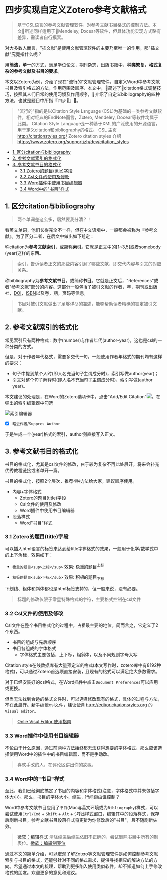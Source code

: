 # 四步实现自定义Zotero参考文献格式

> 基于CSL语言的参考文献管理软件，对参考文献书目格式的控制方法。本文所述同样适用于Mendeley, Docear等软件，但具体功能实现方式略有差异，需读者自行摸索。

对大多数人而言，"插文献"是使用文献管理软件的主要乃至唯一的作用，那"插文献"究竟指什么呢？

用**简洁，单一**的方式，满足学位论文，期刊杂志，出版书籍中，**种类繁复，格式复杂的参考文献及书目的要求**。

本文以Zotero为例，介绍了现在"流行的"文献管理软件，自定义Word中参考文献书目及索引格式的方法，作用范围及顺序。本文中，简述了citation格式调整技巧，按照其人们日常的使用习惯及作用顺序，介绍了自定义bibliography的四种方法，也就是题目中所指『四步』。

> "流行的"指的是以Citation Style Language (CSL)为基础的一类参考文献软件，相对经典的EndNote而言，Zotero, Mendeley, Docear等软件均属于此类。
> Citation Style Language是一种基于XML的广泛使用的开源语言，用于定义citation和bibliography的格式。
> CSL 主页 <http://citationstyles.org/>
> Zotero citation styles 介绍 <https://www.zotero.org/support/zh/dev/citation_styles>

<!-- @import "[TOC]" {cmd="toc" depthFrom=2 depthTo=3 orderedList=false} -->
<!-- code_chunk_output -->

* [1. 区分citation与bibliography](#1-区分citation与bibliography)
* [2. 参考文献索引的格式化](#2-参考文献索引的格式化)
* [3. 参考文献书目的格式化](#3-参考文献书目的格式化)
	* [3.1 Zotero的题目(title)字段](#31-zotero的题目title字段)
	* [3.2 Csl文件的使用及修改](#32-csl文件的使用及修改)
	* [3.3 Word插件中使用书目编辑器](#33-word插件中使用书目编辑器)
	* [3.4 Word中的"书目"样式](#34-word中的书目样式)

<!-- /code_chunk_output -->

## 1. 区分citation与bibliography

> 两个单词差这么多，居然要我分清？！

看英文单词，他们长得完全不一样，但在中文语境中，一般都会被称为『参考文献』。为了区分二者，在后文中做出如下规定：

称citation为**参考文献索引**，或简称**索引**。它就是正文中的[1~3,5]或者somebody (year)这样的东西。

> 索引，告诉读者正文的那些内容引用了哪些文献，即交代内容与引文的对应关系。

称bibliography为**参考文献书目**，或简称**书目**。它就是正文后，"References"或者"参考文献"部分的内容。这部分一般包括了被引文献的作者，年，期刊或出版社，[DOI](https://www.doi.org/)，[ISBN](https://zh.wikipedia.org/zh-cn/%E5%9B%BD%E9%99%85%E6%A0%87%E5%87%86%E4%B9%A6%E5%8F%B7)以及卷，期，页码等信息。

> 书目对被引文献做出了足够详尽的描述，能够帮助读者精确的锁定被引文献。

## 2. 参考文献索引的格式化

常见索引只有两种格式：数字(number)与作者年代(author-year)，这也是csl的一种分类的方式。

但是，对于作者年代格式，需要多交代一句，一般使用作者年格式的期刊均有这样的要求：

* 句子中提到某个人时(即人名充当句子主谓成分时)，索引写做author(year)；
* 引文对整个句子解释时(即人名不充当句子主谓成分时)，索引写做(author year)。

本文建议的处理是，在Word的Zotero选项卡中，点击"Add/Edit Citation"![](https://www.zotero.org/support/_media/word_integration/zotero-toolbar-word-add-edit-citation-5.png?w=16&cache=nocache&tok=a54d12)。在弹出的索引编辑器中勾选

![索引编辑器](https://www.zotero.org/support/_media/word_integration/edit_citation.png?cache=nocache)

* [x] `略去作者`/`Suppres Author`

于是生成一个(year)格式的索引，author则直接写入正文。

## 3. 参考文献书目的格式化

书目的格式化，尤其是csl文件的修改，由于较为复杂不再此处展开，将来会补充优秀教程链接或者单开一篇。

书目的格式化，按照2个层次，推荐4种方法给大家，建议顺序使用。

* 内容+字体格式
  * Zotero的题目(title)字段
  * Csl文件的使用及修改
  * Word插件中使用书目编辑器
* 段落样式
  * Word"书目"样式

### 3.1 Zotero的题目(title)字段

可以插入html语言的标签来达到给title字体格式的效果，一般用于化学/数学式中的上下角标，效果如下：

* `稳重的题目<sup>上标</sup>` 效果: 稳重的题目<sup>上标</sup>

* `积极的题目<sub>下标</sub>` 效果: 积极的题目<sub>下标</sub>

下划线、粗体和斜体都也是html标签支持的，但一般来说，没有必要。

> 标题的修改仅限于零星特殊格式的字符，主要格式控制在csl文件

### 3.2 Csl文件的使用及修改

Csl文件在整个书目格式化的过程中，占据最主要的地位。简而言之，它定义了2个东西。

* 书目的组成与先后顺序
* 书目各组成的字体格式
  * 字体格式主要包括，上下标，粗斜体，以及不同规则字母大写

Citation style在线数据库有大量预定义的格式(本文写作时，zotero库中有8192种格式)，可以通过Zotero首选项直接安装，且现有的格式可以满足绝大多数需求。

对于已经安装好的csl格式，在Word插件中点击`Document Preferences`可以应用或更换。

但当无法找到合适的格式文件时，可以选择修改现有的格式，具体的过程与方法，不在此展开。新手编辑csl文件，建议使用 <http://editor.citationstyles.org> 的`Visual editor`。

> [Onlie Visul Editor 使用指南](https://github.com/citation-style-language/csl-editor/wiki/User-guide-for-the-CSL-Editor)

### 3.3 Word插件中使用书目编辑器

不论由于什么原因，通过前两种方法始终都无法获得想要的字体格式，那么应该选择使用Word中的插件中的书目编辑器，而不是手动改。

> 喜欢手改的人，在评论区讲出你的故事。

### 3.4 Word中的"书目"样式

至此，我们已经彻底搞定了书目的内容和字体格式(注意，字体格式中并未包括字体大小)。那么，书目的字体大小，缩进，行间距由谁控制？

Word中参考文献书目应用了`书目`(Mac与英文环境或为`Bibliography`)样式，可以尝试使用`Ctrl/Cmd` + `Shift` + `Alt` + `S`呼出样式窗口，编辑其中的段落样式，保存后刷新书目，参考文献书目段落样式将更新为你修改后的"书目"，且不随刷新失效。

> [微软：编辑样式](https://support.office.com/zh-cn/article/%E5%BA%94%E7%94%A8%E3%80%81%E6%9B%B4%E6%94%B9%E3%80%81%E5%88%9B%E5%BB%BA%E6%88%96%E5%88%A0%E9%99%A4%E6%A0%B7%E5%BC%8F-1a2cead9-897f-48a7-9122-7849d3b5030a)
> 清除缩进后缩进依旧不正确的，尝试删除书目中所有的制表位。[微软：编辑制表位](https://support.office.com/zh-cn/article/%E8%AE%BE%E7%BD%AE%E3%80%81-%E6%B8%85%E9%99%A4%EF%BC%8C%E6%88%96%E5%88%A0%E9%99%A4%E5%88%B6%E8%A1%A8%E4%BD%8D-06969e0f-2c81-4fe0-8df5-88f18087a8e0)

通过本文的简单介绍，可以宏观了解Zotero等文献管理软件是如何控制参考文献索引与书目的格式，还能够针对不同的格式需求，提供寻找相应的解决方法的方向。希望通过本文的梳理，帮助到更多陷入使用类似软件，却不知道如何上手修改格式的朋友。欢迎更多的意见和建议。
